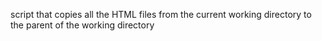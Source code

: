 script that copies all the HTML files from the current working directory to the parent of the working directory
